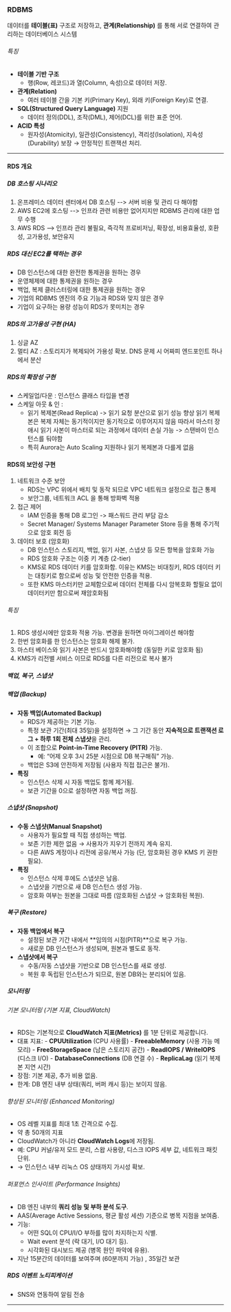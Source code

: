 ### RDBMS
데이터를 **테이블(표)** 구조로 저장하고, **관계(Relationship)** 를 통해 서로 연결하여 관리하는 데이터베이스 시스템

###### 특징
- **테이블 기반 구조**
    - 행(Row, 레코드)과 열(Column, 속성)으로 데이터 저장.
- **관계(Relation)**
    - 여러 테이블 간을 기본 키(Primary Key), 외래 키(Foreign Key)로 연결.
- **SQL(Structured Query Language)** 지원
    - 데이터 정의(DDL), 조작(DML), 제어(DCL)를 위한 표준 언어.
- **ACID 특성**
    - 원자성(Atomicity), 일관성(Consistency), 격리성(Isolation), 지속성(Durability) 보장 → 안정적인 트랜잭션 처리.

---
#### RDS 개요
##### DB 호스팅 시나리오
1. 온프레미스 데이터 센터에서 DB 호스팅 --> 서버 비용 및 관리 다 해야함
2. AWS EC2에 호스팅 --> 인프라 관련 비용만 없어지지만 RDBMS 관리에 대한 업무 수행
3. AWS RDS --> 인프라 관리 불필요, 즉각적 프로비저닝, 확장성, 비용효율성, 호환성, 고가용성, 보안유지

##### RDS 대신 EC2를 택하는 경우
-  DB 인스턴스에 대한 완전한 통제권을 원하는 경우
-  운영체제에 대한 통제권을 원하는 경우
-  백업, 복제 클러스터링에 대한 통제권을 원하는 경우
-  기업의 RDBMS 엔진의 주요 기능과 RDS와 맞지 않은 경우
- 기업이 요구하는 용량 성능이 RDS가 못미치는 경우

##### RDS의 고가용성 구현 (HA)
1. 싱글 AZ
2. 멀티 AZ : 스토리지가 복제되어 가용성 확보. DNS 문제 시 어짜피 엔드포인트 하나에서 분산

##### RDS의 확장성 구현
-  스케일업/다운 : 인스턴스 클래스 타입을 변경
-  스케일 아웃 & 인 : 
	- 읽기 복제본(Read Replica) -> 읽기 요청 분산으로 읽기 성능 향상
	  읽기 복제본은 복제 자체는 동기적이지만 동기적으로 이루어지지 않음
	  따라서 마스터 장애시 읽기 사본이 마스터로 되는 과정에서 데이터 손실 가능 -> 스탠바이 인스턴스를 둬야함
	- 특히 Aurora는 Auto Scaling 지원하나 읽기 복제본과 다를게 없음

#### RDS의 보안성 구현
1. 네트워크 수준 보안
	-  RDS는 VPC 위에서 배치 및 동작 되므로  VPC 네트워크 설정으로 접근 통제
	- 보안그룹, 네트워크 ACL 을 통해 방화벽 적용
2. 접근 제어
	- IAM 인증을  통해 DB 로그인 -> 패스워드 관리 부담 감소
	- Secret Manager/ Systems Manager Parameter Store 등을 통해 주기적으로 암호 회전 등
3. 데이터 보호 (암호화)
	- DB 인스턴스 스토리지, 백업, 읽기 사본, 스냅샷 등 모든 항복을 암호화 가능
	- RDS 암호화 구조는 이중 키 계층 (2-tier)
	- KMS로 RDS 데이터 키를 암호화함. 이유는 KMS는 비대칭키, RDS 데이터 키는 대칭키로 함으로써 성능 및 안전한 인증을 적용.
	- 또한 KMS 마스터키만 교체함으로써 데이터 전체를 다시 암복호화 할필요 없이 데이터키만 함으로써 재암호화됨
###### 특징
1. RDS 생성시에만 암호화 적용 가능. 변경을 원하면 마이그레이션 해야함
2. 한번 암호화를 한 인스턴스는 암호화 해제 불가.
3. 마스터 베이스와 읽기 사본은 반드시 암호화해야함 (동일한 키로 암호화 됨)
4. KMS가 리전별 서비스 이므로 RDS를 다른 리전으로 복사 불가


##### 백업, 복구, 스냅샷
#####  백업 (Backup)
- **자동 백업(Automated Backup)**
    - RDS가 제공하는 기본 기능.
    - 특정 보관 기간(최대 35일)을 설정하면 → 그 기간 동안 **지속적으로 트랜잭션 로그 + 하루 1회 전체 스냅샷**을 관리.
    - 이 조합으로 **Point-in-Time Recovery (PITR)** 가능.
        - 예: “어제 오후 3시 25분 시점으로 DB 복구해줘” 가능.
    - 백업은 S3에 안전하게 저장됨 (사용자 직접 접근은 불가).
- **특징**
    - 인스턴스 삭제 시 자동 백업도 함께 제거됨.
    - 보관 기간을 0으로 설정하면 자동 백업 꺼짐.
##### 스냅샷 (Snapshot)
- **수동 스냅샷(Manual Snapshot)**
    - 사용자가 필요할 때 직접 생성하는 백업.
    - 보존 기한 제한 없음 → 사용자가 지우기 전까지 계속 유지.
    - 다른 AWS 계정이나 리전에 공유/복사 가능 (단, 암호화된 경우 KMS 키 권한 필요).
- **특징**
    - 인스턴스 삭제 후에도 스냅샷은 남음.
    - 스냅샷을 기반으로 새 DB 인스턴스 생성 가능.
    - 암호화 여부는 원본을 그대로 따름 (암호화된 스냅샷 → 암호화된 복원).
##### 복구 (Restore)
- **자동 백업에서 복구**
    - 설정된 보관 기간 내에서 **임의의 시점(PITR)**으로 복구 가능.
    - 새로운 DB 인스턴스가 생성되며, 원본과 별도로 동작.
- **스냅샷에서 복구**
    - 수동/자동 스냅샷을 기반으로 DB 인스턴스를 새로 생성.
    - 복원 후 독립된 인스턴스가 되므로, 원본 DB와는 분리되어 있음.

##### 모니터링
###### 기본 모니터링 (기본 지표, CloudWatch)
- RDS는 기본적으로 **CloudWatch 지표(Metrics)** 를 1분 단위로 제공합니다.
- 대표 지표:
		- **CPUUtilization** (CPU 사용률)
		- **FreeableMemory** (사용 가능 메모리)
		- **FreeStorageSpace** (남은 스토리지 공간)
		- **ReadIOPS / WriteIOPS** (디스크 I/O)
		- **DatabaseConnections** (DB 연결 수)
		- **ReplicaLag** (읽기 복제본 지연 시간)
- 장점: 기본 제공, 추가 비용 없음.
- 한계: DB 엔진 내부 상태(쿼리, 버퍼 캐시 등)는 보이지 않음.
###### 향상된 모니터링 (Enhanced Monitoring)
- OS 레벨 지표를 최대 1초 간격으로 수집.
- 약 총 50개의 지표
- CloudWatch가 아니라 **CloudWatch Logs**에 저장됨.
- 예: CPU 커널/유저 모드 분리, 스왑 사용량, 디스크 IOPS 세부 값, 네트워크 패킷 단위.
- → 인스턴스 내부 리눅스 OS 상태까지 가시성 확보.
###### 퍼포먼스 인사이트 (Performance Insights)
- DB 엔진 내부의 **쿼리 성능 및 부하 분석 도구**.
- AAS(Average Active Sessions, 평균 활성 세션) 기준으로 병목 지점을 보여줌.
- 기능:
    - 어떤 SQL이 CPU/I/O 부하를 많이 차지하는지 식별.
    - Wait event 분석 (락 대기, I/O 대기 등).
    - 시각화된 대시보드 제공 (병목 원인 파악에 유용).
- 지난 15분간의 데이터를 보여주며 (60분까지 가능) , 35일간 보관
##### RDS 이벤트 노티피케이션
- SNS와 연동하여 알림 전송

----

